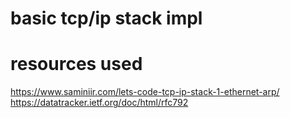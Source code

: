 # basic tcp/ip stack impl

# resources used
https://www.saminiir.com/lets-code-tcp-ip-stack-1-ethernet-arp/  
https://datatracker.ietf.org/doc/html/rfc792

